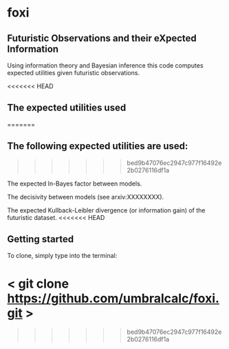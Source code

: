 # foxi

## Futuristic Observations and their eXpected Information

Using information theory and Bayesian inference this code computes expected utilities given futuristic observations. 

<<<<<<< HEAD
## The expected utilities used
=======
## The following expected utilities are used:
>>>>>>> bed9b47076ec2947c977f16492e2b0276116df1a

The expected ln-Bayes factor between models.

The decisivity between models (see arxiv:XXXXXXXX).

The expected Kullback-Leibler divergence (or information gain) of the futuristic dataset.
<<<<<<< HEAD

## Getting started

To clone, simply type into the terminal:

< git clone https://github.com/umbralcalc/foxi.git >
=======
>>>>>>> bed9b47076ec2947c977f16492e2b0276116df1a
